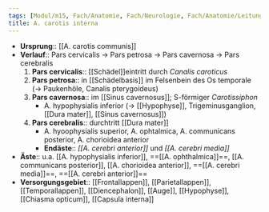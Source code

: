 ```yaml
---
tags: [Modul/m15, Fach/Anatomie, Fach/Neurologie, Fach/Anatomie/Leitungsbahn/Arterie]
title: A. carotis interna
---
```

- **Ursprung**:: [[A. carotis communis]]
- **Verlauf**:: Pars cervicalis → Pars petrosa → Pars cavernosa → Pars cerebralis
	1. **Pars cervicalis**:: [[Schädel]]eintritt durch *Canalis caroticus*
	2. **Pars petrosa**:: in [[Schädelbasis]] im Felsenbein des Os temporale (→ Paukenhöle, Canalis pterygoideus)
	3. **Pars cavernosa**:: im [[Sinus cavernosus]]; S-förmiger *Carotissiphon*
		- A. hypophysialis inferior (→ [[Hypophyse]], Trigeminusganglion, [[Dura mater]], [[Sinus cavernosus]])
	4. **Pars cerebralis**:: durchtritt [[Dura mater]]
		- A. hyoophysialis superior, A. ophtalmica, A. communicans posterior, A. chorioidea anterior
		- **Endäste**:: *[[A. cerebri anterior]]* und *[[A. cerebri media]]*
- **Äste**:: u.a. [[A. hypophysialis inferior]], ==[[A. ophthalmica]]==, [[A. communicans posterior]], [[A. chorioidea anterior]], ==[[A. cerebri media]]==, ==[[A. cerebri anterior]]==
- **Versorgungsgebiet**:: [[Frontallappen]], [[Parietallappen]], [[Temporallappen]], [[Diencephalon]], [[Auge]], [[Hypophyse]], [[Chiasma opticum]], [[Capsula interna]]